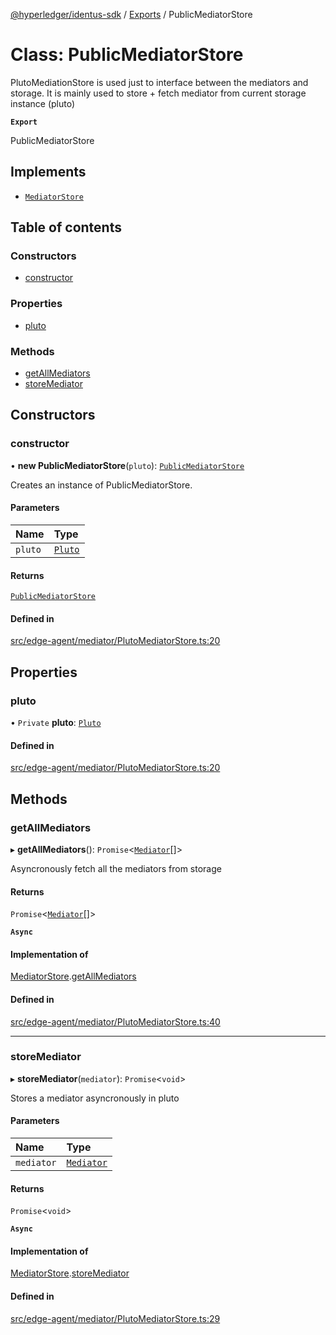 [@hyperledger/identus-sdk](../README.md) / [Exports](../modules.md) / PublicMediatorStore

# Class: PublicMediatorStore

PlutoMediationStore is used just to interface between the mediators and storage.
It is mainly used to store + fetch mediator from current storage instance (pluto)

**`Export`**

PublicMediatorStore

## Implements

- [`MediatorStore`](../interfaces/MediatorStore.md)

## Table of contents

### Constructors

- [constructor](PublicMediatorStore.md#constructor)

### Properties

- [pluto](PublicMediatorStore.md#pluto)

### Methods

- [getAllMediators](PublicMediatorStore.md#getallmediators)
- [storeMediator](PublicMediatorStore.md#storemediator)

## Constructors

### constructor

• **new PublicMediatorStore**(`pluto`): [`PublicMediatorStore`](PublicMediatorStore.md)

Creates an instance of PublicMediatorStore.

#### Parameters

| Name | Type |
| :------ | :------ |
| `pluto` | [`Pluto`](../interfaces/Domain.Pluto-1.md) |

#### Returns

[`PublicMediatorStore`](PublicMediatorStore.md)

#### Defined in

[src/edge-agent/mediator/PlutoMediatorStore.ts:20](https://github.com/hyperledger-identus/sdk-ts/blob/966e04ee4b9d4ba9d1e404c4d3d062abcf854530/src/edge-agent/mediator/PlutoMediatorStore.ts#L20)

## Properties

### pluto

• `Private` **pluto**: [`Pluto`](../interfaces/Domain.Pluto-1.md)

#### Defined in

[src/edge-agent/mediator/PlutoMediatorStore.ts:20](https://github.com/hyperledger-identus/sdk-ts/blob/966e04ee4b9d4ba9d1e404c4d3d062abcf854530/src/edge-agent/mediator/PlutoMediatorStore.ts#L20)

## Methods

### getAllMediators

▸ **getAllMediators**(): `Promise`\<[`Mediator`](../interfaces/Domain.Mediator.md)[]\>

Asyncronously fetch all the mediators from storage

#### Returns

`Promise`\<[`Mediator`](../interfaces/Domain.Mediator.md)[]\>

**`Async`**

#### Implementation of

[MediatorStore](../interfaces/MediatorStore.md).[getAllMediators](../interfaces/MediatorStore.md#getallmediators)

#### Defined in

[src/edge-agent/mediator/PlutoMediatorStore.ts:40](https://github.com/hyperledger-identus/sdk-ts/blob/966e04ee4b9d4ba9d1e404c4d3d062abcf854530/src/edge-agent/mediator/PlutoMediatorStore.ts#L40)

___

### storeMediator

▸ **storeMediator**(`mediator`): `Promise`\<`void`\>

Stores a mediator asyncronously in pluto

#### Parameters

| Name | Type |
| :------ | :------ |
| `mediator` | [`Mediator`](../interfaces/Domain.Mediator.md) |

#### Returns

`Promise`\<`void`\>

**`Async`**

#### Implementation of

[MediatorStore](../interfaces/MediatorStore.md).[storeMediator](../interfaces/MediatorStore.md#storemediator)

#### Defined in

[src/edge-agent/mediator/PlutoMediatorStore.ts:29](https://github.com/hyperledger-identus/sdk-ts/blob/966e04ee4b9d4ba9d1e404c4d3d062abcf854530/src/edge-agent/mediator/PlutoMediatorStore.ts#L29)
